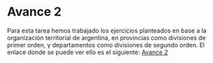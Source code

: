 # Avance 2
Para esta tarea hemos trabajado los ejercicios planteados en base a la organización territorial de argentina, en provincias como divisiones de primer orden, y departamentos como divisiones de segundo orden. El enlace donde se puede ver ello es el siguiente: [Avance 2](https://valeriacaroe.github.io/Avance-2/)
